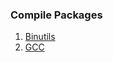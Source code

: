 ### Compile Packages

1. [Binutils](https://github.com/sundeep-anand/lfs-rpi-armv6l/tree/master/compile/1.binutils)
2. [GCC](https://github.com/sundeep-anand/lfs-rpi-armv6l/tree/master/compile/2.gcc)
